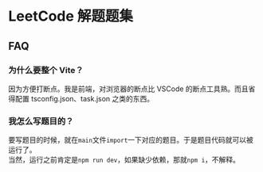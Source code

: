 # LeetCode 解题题集

## FAQ

### 为什么要整个 Vite？

因为方便打断点。我是前端，对浏览器的断点比 VSCode 的断点工具熟。而且省得配置 tsconfig.json、task.json 之类的东西。

### 我怎么写题目的？

要写题目的时候，就在`main`文件`import`一下对应的题目。于是题目代码就可以被运行了。  
当然，运行之前肯定是`npm run dev`，如果缺少依赖，那就`npm i`，不解释。
